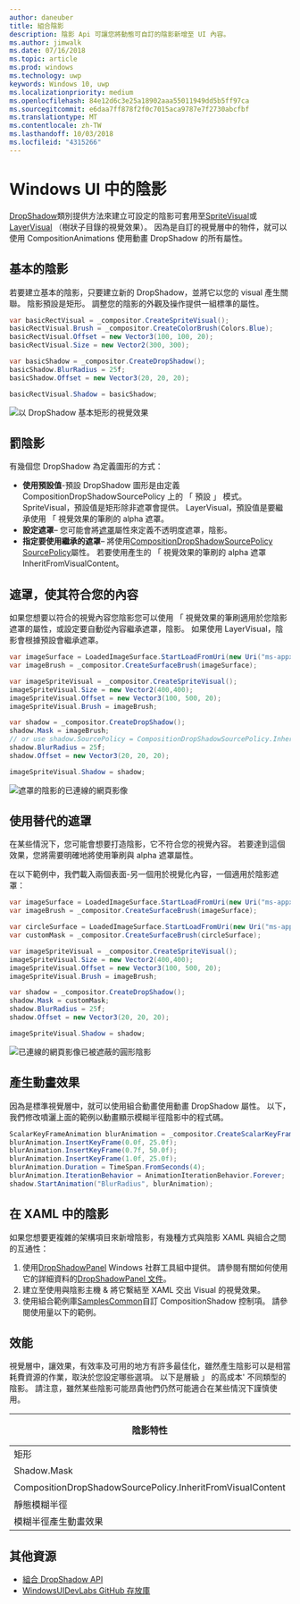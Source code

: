 ```yaml
---
author: daneuber
title: 組合陰影
description: 陰影 Api 可讓您將動態可自訂的陰影新增至 UI 內容。
ms.author: jimwalk
ms.date: 07/16/2018
ms.topic: article
ms.prod: windows
ms.technology: uwp
keywords: Windows 10, uwp
ms.localizationpriority: medium
ms.openlocfilehash: 84e12d6c3e25a18902aaa55011949dd5b5ff97ca
ms.sourcegitcommit: e6daa7ff878f2f0c7015aca9787e7f2730abcfbf
ms.translationtype: MT
ms.contentlocale: zh-TW
ms.lasthandoff: 10/03/2018
ms.locfileid: "4315266"
---
```

# <a name="shadows-in-windows-ui"></a>Windows UI 中的陰影

[DropShadow](/uwp/api/Windows.UI.Composition.DropShadow)類別提供方法來建立可設定的陰影可套用至[SpriteVisual](/uwp/api/windows.ui.composition.spritevisual)或[LayerVisual](/uwp/api/windows.ui.composition.layervisual) （樹狀子目錄的視覺效果）。 因為是自訂的視覺層中的物件，就可以使用 CompositionAnimations 使用動畫 DropShadow 的所有屬性。

## <a name="basic-drop-shadow"></a>基本的陰影

若要建立基本的陰影，只要建立新的 DropShadow，並將它以您的 visual 產生關聯。 陰影預設是矩形。 調整您的陰影的外觀及操作提供一組標準的屬性。

```cs
var basicRectVisual = _compositor.CreateSpriteVisual();
basicRectVisual.Brush = _compositor.CreateColorBrush(Colors.Blue);
basicRectVisual.Offset = new Vector3(100, 100, 20);
basicRectVisual.Size = new Vector2(300, 300);

var basicShadow = _compositor.CreateDropShadow();
basicShadow.BlurRadius = 25f;
basicShadow.Offset = new Vector3(20, 20, 20);

basicRectVisual.Shadow = basicShadow;
```

![以 DropShadow 基本矩形的視覺效果](images/rectangular-dropshadow.png)

## <a name="shaping-the-shadow"></a>罰陰影

有幾個您 DropShadow 為定義圖形的方式：

- **使用預設值**-預設 DropShadow 圖形是由定義 CompositionDropShadowSourcePolicy 上的 「 預設 」 模式。 SpriteVisual，預設值是矩形除非遮罩會提供。 LayerVisual，預設值是要繼承使用 「 視覺效果的筆刷的 alpha 遮罩。
- **設定遮罩**– 您可能會將[遮罩](/uwp/api/windows.ui.composition.dropshadow.mask)屬性來定義不透明度遮罩，陰影。
- **指定要使用繼承的遮罩**– 將使用[CompositionDropShadowSourcePolicy](/uwp/api/windows.ui.composition.compositiondropshadowsourcepolicy) [SourcePolicy](/uwp/api/windows.ui.composition.dropshadow.sourcepolicy)屬性。 若要使用產生的 「 視覺效果的筆刷的 alpha 遮罩 InheritFromVisualContent。

## <a name="masking-to-match-your-content"></a>遮罩，使其符合您的內容

如果您想要以符合的視覺內容您陰影您可以使用 「 視覺效果的筆刷適用於您陰影遮罩的屬性，或設定要自動從內容繼承遮罩，陰影。 如果使用 LayerVisual，陰影會根據預設會繼承遮罩。

```cs
var imageSurface = LoadedImageSurface.StartLoadFromUri(new Uri("ms-appx:///Assets/myImage.png"));
var imageBrush = _compositor.CreateSurfaceBrush(imageSurface);

var imageSpriteVisual = _compositor.CreateSpriteVisual();
imageSpriteVisual.Size = new Vector2(400,400);
imageSpriteVisual.Offset = new Vector3(100, 500, 20);
imageSpriteVisual.Brush = imageBrush;

var shadow = _compositor.CreateDropShadow();
shadow.Mask = imageBrush;
// or use shadow.SourcePolicy = CompositionDropShadowSourcePolicy.InheritFromVisualContent;
shadow.BlurRadius = 25f;
shadow.Offset = new Vector3(20, 20, 20);

imageSpriteVisual.Shadow = shadow;
```

![遮罩的陰影的已連線的網頁影像](images/ms-brand-web-dropshadow.png)

## <a name="using-an-alternative-mask"></a>使用替代的遮罩

在某些情況下，您可能會想要打造陰影，它不符合您的視覺內容。 若要達到這個效果，您將需要明確地將使用筆刷與 alpha 遮罩屬性。

在以下範例中，我們載入兩個表面-另一個用於視覺化內容，一個適用於陰影遮罩：

```cs
var imageSurface = LoadedImageSurface.StartLoadFromUri(new Uri("ms-appx:///Assets/myImage.png"));
var imageBrush = _compositor.CreateSurfaceBrush(imageSurface);

var circleSurface = LoadedImageSurface.StartLoadFromUri(new Uri("ms-appx:///Assets/myCircleImage.png"));
var customMask = _compositor.CreateSurfaceBrush(circleSurface);

var imageSpriteVisual = _compositor.CreateSpriteVisual();
imageSpriteVisual.Size = new Vector2(400,400);
imageSpriteVisual.Offset = new Vector3(100, 500, 20);
imageSpriteVisual.Brush = imageBrush;

var shadow = _compositor.CreateDropShadow();
shadow.Mask = customMask;
shadow.BlurRadius = 25f;
shadow.Offset = new Vector3(20, 20, 20);

imageSpriteVisual.Shadow = shadow;
```

![已連線的網頁影像已被遮蔽的圓形陰影](images/ms-brand-web-masked-dropshadow.png)

## <a name="animating"></a>產生動畫效果

因為是標準視覺層中，就可以使用組合動畫使用動畫 DropShadow 屬性。 以下，我們修改噴灑上面的範例以動畫顯示模糊半徑陰影中的程式碼。

```cs
ScalarKeyFrameAnimation blurAnimation = _compositor.CreateScalarKeyFrameAnimation();
blurAnimation.InsertKeyFrame(0.0f, 25.0f);
blurAnimation.InsertKeyFrame(0.7f, 50.0f);
blurAnimation.InsertKeyFrame(1.0f, 25.0f);
blurAnimation.Duration = TimeSpan.FromSeconds(4);
blurAnimation.IterationBehavior = AnimationIterationBehavior.Forever;
shadow.StartAnimation("BlurRadius", blurAnimation);
```

## <a name="shadows-in-xaml"></a>在 XAML 中的陰影

如果您想要更複雜的架構項目來新增陰影，有幾種方式與陰影 XAML 與組合之間的互通性：

1. 使用[DropShadowPanel](https://github.com/Microsoft/UWPCommunityToolkit/blob/master/Microsoft.Toolkit.Uwp.UI.Controls/DropShadowPanel/DropShadowPanel.Properties.cs) Windows 社群工具組中提供。 請參閱有關如何使用它的詳細資料的[DropShadowPanel 文件](https://docs.microsoft.com/windows/uwpcommunitytoolkit/controls/DropShadowPanel)。
1. 建立至使用與陰影主機 & 將它繫結至 XAML 交出 Visual 的視覺效果。
1. 使用組合範例庫[SamplesCommon](https://github.com/Microsoft/WindowsUIDevLabs/tree/master/SamplesCommon/SamplesCommon)自訂 CompositionShadow 控制項。 請參閱使用量以下的範例。

## <a name="performance"></a>效能

視覺層中，讓效果，有效率及可用的地方有許多最佳化，雖然產生陰影可以是相當耗費資源的作業，取決於您設定哪些選項。 以下是層級 」 的高成本' 不同類型的陰影。 請注意，雖然某些陰影可能昂貴他們仍然可能適合在某些情況下謹慎使用。

陰影特性| 費用
------------- | -------------
矩形    | 低
Shadow.Mask      | 高
CompositionDropShadowSourcePolicy.InheritFromVisualContent | 高
靜態模糊半徑 | 低
模糊半徑產生動畫效果 | 高

## <a name="additional-resources"></a>其他資源

- [組合 DropShadow API](/uwp/api/Windows.UI.Composition.DropShadow)
- [WindowsUIDevLabs GitHub 存放庫](https://github.com/Microsoft/WindowsUIDevLabs)